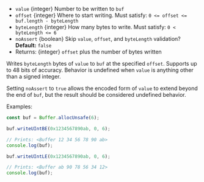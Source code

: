 <!-- YAML
added: v0.11.15
-->

* `value` {integer} Number to be written to `buf`
* `offset` {integer} Where to start writing. Must satisfy: `0 <= offset <= buf.length - byteLength`
* `byteLength` {integer} How many bytes to write. Must satisfy: `0 < byteLength <= 6`
* `noAssert` {boolean} Skip `value`, `offset`, and `byteLength` validation?
  **Default:** `false`
* Returns: {integer} `offset` plus the number of bytes written

Writes `byteLength` bytes of `value` to `buf` at the specified `offset`.
Supports up to 48 bits of accuracy. Behavior is undefined when `value` is
anything other than a signed integer.

Setting `noAssert` to `true` allows the encoded form of `value` to extend beyond
the end of `buf`, but the result should be considered undefined behavior.

Examples:

```js
const buf = Buffer.allocUnsafe(6);

buf.writeUIntBE(0x1234567890ab, 0, 6);

// Prints: <Buffer 12 34 56 78 90 ab>
console.log(buf);

buf.writeUIntLE(0x1234567890ab, 0, 6);

// Prints: <Buffer ab 90 78 56 34 12>
console.log(buf);
```

